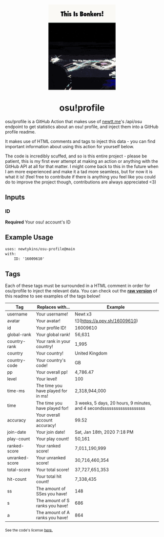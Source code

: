<div align="center">
    <img src="readme.gif">
    <h1>osu!profile</h1>
</div>

osu!profile is a GitHub Action that makes use of [newtt.me](https://newtt.me/)'s /api/osu endpoint to get statistics about an osu! profile, and inject them into a GitHub profile readme.

It makes use of HTML comments and tags to inject this data - you can find important information about using this action for yourself below.

The code is incredibly scuffed, and so is this entire project - please be patient, this is my first ever attempt at making an action or anything with the GitHub API at all for that matter. I might come back to this in the future when I am more experienced and make it a tad more seamless, but for now it is what it is! (feel free to contribute if there is anything you feel like you could do to improve the project though, contributions are always appreciated <3)

## Inputs

### ID

**Required** Your osu! account's ID

## Example Usage

```
uses: newtykins/osu-profile@main
with:
	ID: '16009610'
```

## Tags

Each of these tags must be surrounded in a HTML comment in order for osu!profile to inject the relevant data. You can check out the [**raw version**](https://raw.githubusercontent.com/newtykins/osu-profile/main/readme.md) of this readme to see examples of the tags below!

| Tag            | Replaces with...                    | Example                                                                     |
| -------------- | ----------------------------------- | --------------------------------------------------------------------------- |
| username       | Your username!                      | <!--osu-username-->Newt x3<!--osu-username-->                               |
| avatar         | Your avatar!                        | ![](<!--osu-avatar-->https://a.ppy.sh/16009610<!--osu-avatar-->)                                     |
| id             | Your profile ID!                    | <!--osu-id-->16009610<!--osu-id-->                                          |
| global-rank    | Your global rank!                   | <!--osu-global-rank-->56,631<!--osu-global-rank-->                         |
| country-rank   | Your rank in your country!          | <!--osu-country-rank-->1,995<!--osu-country-rank-->                        |
| country        | Your country!                       | <!--osu-country-->United Kingdom<!--osu-country-->                          |
| country-code   | Your country's code!                | <!--osu-country-code-->GB<!--osu-country-code-->                            |
| pp             | Your overall pp!                    | <!--osu-pp-->4,786.47<!--osu-pp-->                                              |
| level          | Your level!                         | <!--osu-level-->100<!--osu-level-->                                         |
| time-ms        | The time you have played for in ms! | <!--osu-time-ms-->2,318,944,000<!--osu-time-ms-->                                        |
| time           | The time you have played for!       | <!--osu-time-->3 weeks, 5 days, 20 hours, 9 minutes, and 4 secondsssssssssssssssssss<!--osu-time--> |
| accuracy       | Your overall account accuracy!      | <!--osu-accuracy-->99.52<!--osu-accuracy-->                                 |
| join-date      | Your join date!                     | <!--osu-join-date-->Sat, Jan 18th, 2020 7:18 PM<!--osu-join-date-->         |
| play-count     | Your play count!                    | <!--osu-play-count-->50,161<!--osu-play-count-->                            |
| ranked-score   | Your ranked score!                  | <!--osu-ranked-score-->7,011,190,999<!--osu-ranked-score-->                 |
| unranked-score | Your unranked score!                | <!--osu-unranked-score-->30,716,460,354<!--osu-unranked-score-->                          |
| total-score    | Your total score!                   | <!--osu-total-score-->37,727,651,353<!--osu-total-score-->                  |
| hit-count      | Your total hit count!               | <!--osu-hit-count-->7,338,435<!--osu-hit-count-->                                    |
| ss             | The amount of SSes you have!        | <!--osu-ss-->148<!--osu-ss-->                                               |
| s              | The amount of S ranks you have!     | <!--osu-s-->686<!--osu-s-->                                                 |
| a              | The amount of A ranks you have!     | <!--osu-a-->864<!--osu-a-->                                                 |

<sub>See the code's license <a href="license.md">here.</sub>
